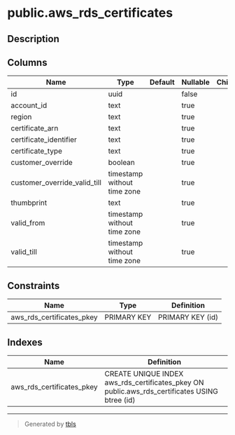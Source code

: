 # public.aws_rds_certificates

## Description

## Columns

| Name | Type | Default | Nullable | Children | Parents | Comment |
| ---- | ---- | ------- | -------- | -------- | ------- | ------- |
| id | uuid |  | false |  |  |  |
| account_id | text |  | true |  |  |  |
| region | text |  | true |  |  |  |
| certificate_arn | text |  | true |  |  |  |
| certificate_identifier | text |  | true |  |  |  |
| certificate_type | text |  | true |  |  |  |
| customer_override | boolean |  | true |  |  |  |
| customer_override_valid_till | timestamp without time zone |  | true |  |  |  |
| thumbprint | text |  | true |  |  |  |
| valid_from | timestamp without time zone |  | true |  |  |  |
| valid_till | timestamp without time zone |  | true |  |  |  |

## Constraints

| Name | Type | Definition |
| ---- | ---- | ---------- |
| aws_rds_certificates_pkey | PRIMARY KEY | PRIMARY KEY (id) |

## Indexes

| Name | Definition |
| ---- | ---------- |
| aws_rds_certificates_pkey | CREATE UNIQUE INDEX aws_rds_certificates_pkey ON public.aws_rds_certificates USING btree (id) |

---

> Generated by [tbls](https://github.com/k1LoW/tbls)
